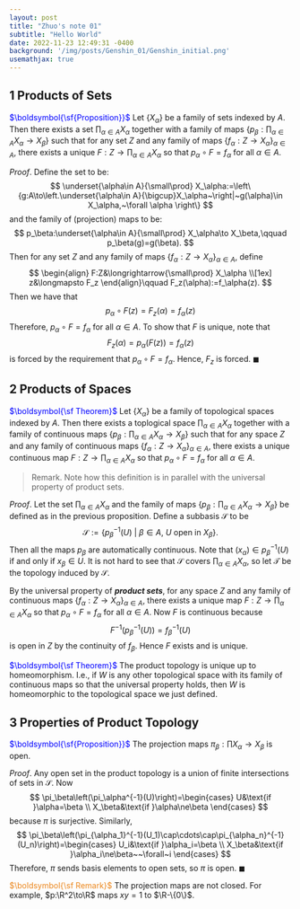 ```yaml
---
layout: post
title: "Zhuo's note 01"
subtitle: "Hello World"
date: 2022-11-23 12:49:31 -0400
background: '/img/posts/Genshin_01/Genshin_initial.png'
usemathjax: true
---
```

## 1 Products of Sets

<span style="color:blue">$\boldsymbol{\sf{Proposition}}$</span>	Let $\left\{X_\alpha\right\}$ be a family of sets indexed by $A$. Then there exists a set $\prod_{\alpha\in A} X_\alpha$ together with a family of maps $\left\{p_\beta:\prod_{\alpha\in A} X_\alpha\to X_\beta\right\}$ such that for any set $Z$ and any family of maps $\left\{f_\alpha:Z\to X_\alpha\right\}_{\alpha\in A}$, there exists a unique $F:Z\to\prod_{\alpha\in A} X_\alpha$ so that $p_\alpha\circ F=f_\alpha$ for all $\alpha\in A$.

*Proof*. Define the set to be:
$$
\underset{\alpha\in A}{\small\prod} X_\alpha:=\left\{g:A\to\left.\underset{\alpha\in A}{\bigcup}X_\alpha~\right|~g(\alpha)\in X_\alpha,~\forall \alpha  \right\}
$$
and the family of (projection) maps to be:
$$
p_\beta:\underset{\alpha\in A}{\small\prod} X_\alpha\to X_\beta,\qquad p_\beta(g)=g(\beta).
$$
Then for any set $Z$ and any family of maps $\left\{f_\alpha:Z\to X_\alpha\right\}_{\alpha\in A}$, define
$$
\begin{align}
F:Z&\longrightarrow{\small\prod} X_\alpha
\\[1ex]
z&\longmapsto F_z
\end{align}\qquad F_z(\alpha):=f_\alpha(z).
$$
Then we have that
$$
p_\alpha\circ F(z)=F_z(\alpha)=f_\alpha(z)
$$
Therefore, $p_\alpha\circ F=f_\alpha$ for all $\alpha\in A$. To show that $F$ is unique, note that
$$
F_z(\alpha)=p_\alpha(F(z))=f_\alpha(z)
$$
is forced by the requirement that $p_\alpha\circ F=f_\alpha$. Hence, $F_z$ is forced.	$\blacksquare$



## 2 Products of Spaces

<span style="color:blue">$\boldsymbol{\sf Theorem}$</span>	Let $\left\{X_\alpha\right\}$ be a family of topological spaces indexed by $A$. Then there exists a toplogical space $\prod_{\alpha\in A} X_\alpha$ together with a family of continuous maps $\left\{p_\beta:\prod_{\alpha\in A} X_\alpha\to X_\beta\right\}$ such that for any space $Z$ and any family of continuous maps $\left\{f_\alpha:Z\to X_\alpha\right\}_{\alpha\in A}$, there exists a unique continuous map $F:Z\to\prod_{\alpha\in A} X_\alpha$ so that $p_\alpha\circ F=f_\alpha$ for all $\alpha\in A$.

> Remark. Note how this definition is in parallel with the universal property of product sets.

*Proof*. Let the set $\prod_{\alpha\in A} X_\alpha$ and the family of maps $\left\{p_\beta:\prod_{\alpha\in A} X_\alpha\to X_\beta\right\}$ be defined as in the previous proposition. Define a subbasis $\mathcal{S}$ to be
$$
\mathcal{S}:=\left\{\left.p_\beta^{-1}\left(U\right)~\right|~\beta\in A,~U\text{ open in }X_\beta\right\}.
$$
Then all the maps $p_\beta$ are automatically continuous. Note that $(x_\alpha)\in p_\beta^{-1}\left(U\right)$ if and only if $x_\beta\in U$. It is not hard to see that $\mathcal{S}$ covers $\prod_{\alpha\in A} X_\alpha$, so let $\mathcal{T}$ be the topology induced by $\mathcal{S}$.

By the universal property of ***product sets***, for any space $Z$ and any family of continuous maps $\left\{f_\alpha:Z\to X_\alpha\right\}_{\alpha\in A}$, there exists a unique map $F:Z\to\prod_{\alpha\in A} X_\alpha$ so that $p_\alpha\circ F=f_\alpha$ for all $\alpha\in A$. Now $F$ is continuous because
$$
F^{-1}\left(p_\beta^{-1}(U)\right)=f_\beta^{-1}(U)
$$
is open in $Z$ by the continuity of $f_\beta$. Hence $F$ exists and is unique.



<span style="color:blue">$\boldsymbol{\sf Theorem}$</span>	The product topology is unique up to homeomorphism. I.e., if $W$ is any other topological space with its family of continuous maps so that the universal property holds, then $W$ is homeomorphic to the topological space we just defined.



## 3 Properties of Product Topology

<span style="color:blue">$\boldsymbol{\sf{Proposition}}$</span>	The projection maps $\pi_\beta:\prod X_\alpha\to X_\beta$ is open.

*Proof*. Any open set in the product topology is a union of finite intersections of sets in $\mathcal{S}$. Now 
$$
\pi_\beta\left(\pi_\alpha^{-1}(U)\right)=\begin{cases}
U&\text{if }\alpha=\beta
\\
X_\beta&\text{if }\alpha\ne\beta
\end{cases}
$$
because $\pi$ is surjective. Similarly,
$$
\pi_\beta\left(\pi_{\alpha_1}^{-1}(U_1)\cap\cdots\cap\pi_{\alpha_n}^{-1}(U_n)\right)=\begin{cases}
U_i&\text{if }\alpha_i=\beta
\\
X_\beta&\text{if }\alpha_i\ne\beta~~\forall~i
\end{cases}
$$
Therefore, $\pi$ sends basis elements to open sets, so $\pi$ is open.	$\blacksquare$



<span style="color:#eb861c">$\boldsymbol{\sf Remark}$</span>	The projection maps are not closed. For example, $p:\R^2\to\R$ maps $xy=1$ to $\R-\{0\}$.

